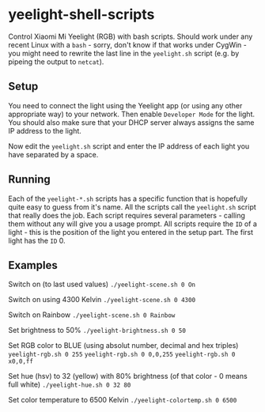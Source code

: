 # yeelight-shell-scripts
Control Xiaomi Mi Yeelight (RGB) with bash scripts. Should work under any recent Linux with a `bash` - sorry, don't know if that works under CygWin - you might need to rewrite the last line in the `yeelight.sh` script (e.g. by pipeing the output to `netcat`).

## Setup
You need to connect the light using the Yeelight app (or using any other appropriate way) to your network. Then enable `Developer Mode` for the light. You should also make sure that your DHCP server always assigns the same IP address to the light.

Now edit the `yeelight.sh` script and enter the IP address of each light you have separated by a space.

## Running
Each of the `yeelight-*.sh` scripts has a specific function that is hopefully quite easy to guess from it's name. All the scripts call the `yeelight.sh` script that really does the job. Each script requires several parameters - calling them without any will give you a usage prompt. All scripts require the `ID` of a light - this is the position of the light you entered in the setup part. The first light has the `ID` 0.

## Examples
Switch on (to last used values)
`./yeelight-scene.sh 0 On`

Switch on using 4300 Kelvin
`./yeelight-scene.sh 0 4300`

Switch on Rainbow
`./yeelight-scene.sh 0 Rainbow`

Set brightness to 50%
`./yeelight-brightness.sh 0 50`

Set RGB color to BLUE (using absolut number, decimal and hex triples)
`yeelight-rgb.sh 0 255`
`yeelight-rgb.sh 0 0,0,255`
`yeelight-rgb.sh 0 x0,0,ff`

Set hue (hsv) to 32 (yellow) with 80% brightness (of that color - 0 means full white)
`./yeelight-hue.sh 0 32 80`

Set color temperature to 6500 Kelvin
`./yeelight-colortemp.sh 0 6500`


